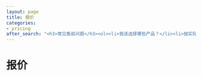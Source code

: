 ```yaml
---
layout: page
title: 报价
categories:
- pricing
after_search: "<h3>常见售前问题</h3><ol><li>我该选择哪些产品？</li><li>按实际收费是什么意思？</li><li>可以支付宝付款吗？</li>"
---
```


# 报价
